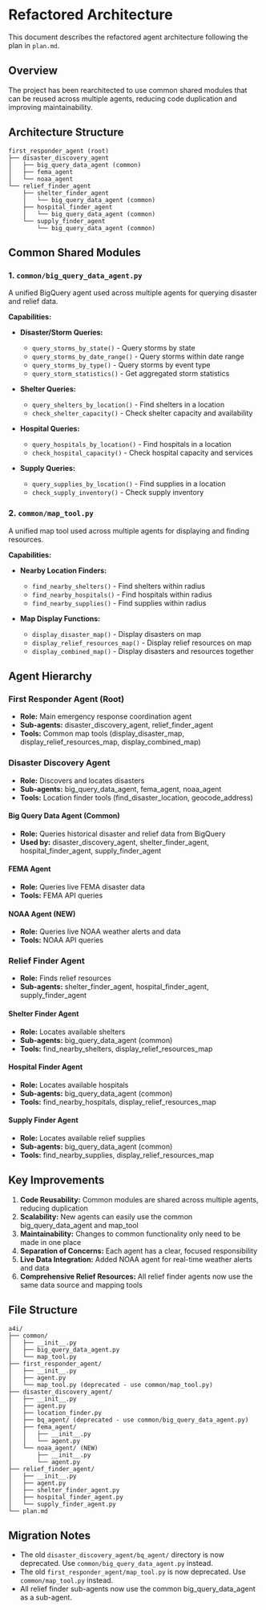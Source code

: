 # Refactored Architecture

This document describes the refactored agent architecture following the plan in `plan.md`.

## Overview

The project has been rearchitected to use common shared modules that can be reused across multiple agents, reducing code duplication and improving maintainability.

## Architecture Structure

```
first_responder_agent (root)
├── disaster_discovery_agent
│   ├── big_query_data_agent (common)
│   ├── fema_agent
│   └── noaa_agent
└── relief_finder_agent
    ├── shelter_finder_agent
    │   └── big_query_data_agent (common)
    ├── hospital_finder_agent
    │   └── big_query_data_agent (common)
    └── supply_finder_agent
        └── big_query_data_agent (common)
```

## Common Shared Modules

### 1. `common/big_query_data_agent.py`
A unified BigQuery agent used across multiple agents for querying disaster and relief data.

**Capabilities:**
- **Disaster/Storm Queries:**
  - `query_storms_by_state()` - Query storms by state
  - `query_storms_by_date_range()` - Query storms within date range
  - `query_storms_by_type()` - Query storms by event type
  - `query_storm_statistics()` - Get aggregated storm statistics

- **Shelter Queries:**
  - `query_shelters_by_location()` - Find shelters in a location
  - `check_shelter_capacity()` - Check shelter capacity and availability

- **Hospital Queries:**
  - `query_hospitals_by_location()` - Find hospitals in a location
  - `check_hospital_capacity()` - Check hospital capacity and services

- **Supply Queries:**
  - `query_supplies_by_location()` - Find supplies in a location
  - `check_supply_inventory()` - Check supply inventory

### 2. `common/map_tool.py`
A unified map tool used across multiple agents for displaying and finding resources.

**Capabilities:**
- **Nearby Location Finders:**
  - `find_nearby_shelters()` - Find shelters within radius
  - `find_nearby_hospitals()` - Find hospitals within radius
  - `find_nearby_supplies()` - Find supplies within radius

- **Map Display Functions:**
  - `display_disaster_map()` - Display disasters on map
  - `display_relief_resources_map()` - Display relief resources on map
  - `display_combined_map()` - Display disasters and resources together

## Agent Hierarchy

### First Responder Agent (Root)
- **Role:** Main emergency response coordination agent
- **Sub-agents:** disaster_discovery_agent, relief_finder_agent
- **Tools:** Common map tools (display_disaster_map, display_relief_resources_map, display_combined_map)

### Disaster Discovery Agent
- **Role:** Discovers and locates disasters
- **Sub-agents:** big_query_data_agent, fema_agent, noaa_agent
- **Tools:** Location finder tools (find_disaster_location, geocode_address)

#### Big Query Data Agent (Common)
- **Role:** Queries historical disaster and relief data from BigQuery
- **Used by:** disaster_discovery_agent, shelter_finder_agent, hospital_finder_agent, supply_finder_agent

#### FEMA Agent
- **Role:** Queries live FEMA disaster data
- **Tools:** FEMA API queries

#### NOAA Agent (NEW)
- **Role:** Queries live NOAA weather alerts and data
- **Tools:** NOAA API queries

### Relief Finder Agent
- **Role:** Finds relief resources
- **Sub-agents:** shelter_finder_agent, hospital_finder_agent, supply_finder_agent

#### Shelter Finder Agent
- **Role:** Locates available shelters
- **Sub-agents:** big_query_data_agent (common)
- **Tools:** find_nearby_shelters, display_relief_resources_map

#### Hospital Finder Agent
- **Role:** Locates available hospitals
- **Sub-agents:** big_query_data_agent (common)
- **Tools:** find_nearby_hospitals, display_relief_resources_map

#### Supply Finder Agent
- **Role:** Locates available relief supplies
- **Sub-agents:** big_query_data_agent (common)
- **Tools:** find_nearby_supplies, display_relief_resources_map

## Key Improvements

1. **Code Reusability:** Common modules are shared across multiple agents, reducing duplication
2. **Scalability:** New agents can easily use the common big_query_data_agent and map_tool
3. **Maintainability:** Changes to common functionality only need to be made in one place
4. **Separation of Concerns:** Each agent has a clear, focused responsibility
5. **Live Data Integration:** Added NOAA agent for real-time weather alerts and data
6. **Comprehensive Relief Resources:** All relief finder agents now use the same data source and mapping tools

## File Structure

```
a4i/
├── common/
│   ├── __init__.py
│   ├── big_query_data_agent.py
│   └── map_tool.py
├── first_responder_agent/
│   ├── __init__.py
│   ├── agent.py
│   └── map_tool.py (deprecated - use common/map_tool.py)
├── disaster_discovery_agent/
│   ├── __init__.py
│   ├── agent.py
│   ├── location_finder.py
│   ├── bq_agent/ (deprecated - use common/big_query_data_agent.py)
│   ├── fema_agent/
│   │   ├── __init__.py
│   │   └── agent.py
│   └── noaa_agent/ (NEW)
│       ├── __init__.py
│       └── agent.py
├── relief_finder_agent/
│   ├── __init__.py
│   ├── agent.py
│   ├── shelter_finder_agent.py
│   ├── hospital_finder_agent.py
│   └── supply_finder_agent.py
└── plan.md
```

## Migration Notes

- The old `disaster_discovery_agent/bq_agent/` directory is now deprecated. Use `common/big_query_data_agent.py` instead.
- The old `first_responder_agent/map_tool.py` is now deprecated. Use `common/map_tool.py` instead.
- All relief finder sub-agents now use the common big_query_data_agent as a sub-agent.

